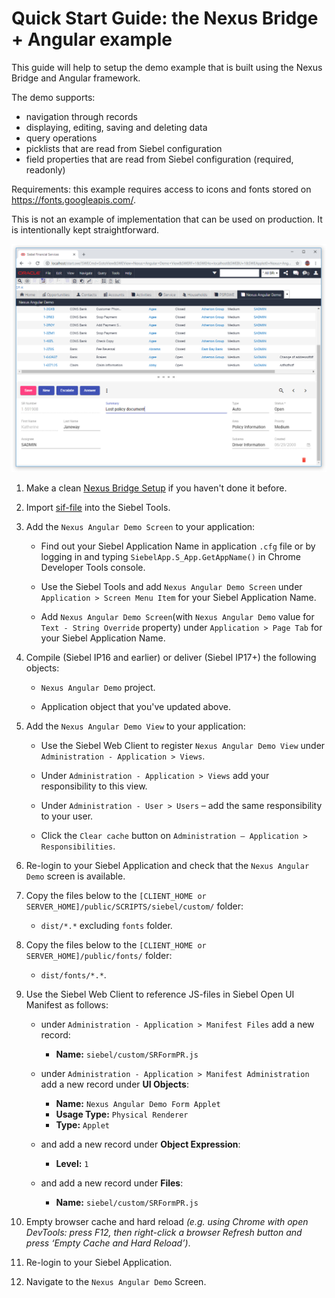 # Quick Start Guide: the Nexus Bridge + Angular example

This guide will help to setup the demo example that is built using the Nexus Bridge and Angular framework.

The demo supports:

* navigation through records
* displaying, editing, saving and deleting data
* query operations
* picklists that are read from Siebel configuration
* field properties that are read from Siebel configuration (required, readonly)

Requirements: this example requires access to icons and fonts stored on https://fonts.googleapis.com/.

This is not an example of implementation that can be used on production. It is intentionally kept straightforward.

![result](images/form-demo.png)

1. Make a clean [Nexus Bridge Setup](/../../wiki/Setup-Nexus-Bridge) if you haven't done it before.

1. Import [sif-file](https://raw.githubusercontent.com/ideaportriga/nexus-bridge/master/examples/ANGULAR%20Examples/SR%20Form%20Applet/siebel/sif/Nexus%20Angular%20Demo.sif) into the Siebel Tools.

1. Add the `Nexus Angular Demo Screen` to your application:

      * Find out your Siebel Application Name in application `.cfg` file or by logging in and typing `SiebelApp.S_App.GetAppName()` in Chrome Developer Tools console.
      
      * Use the Siebel Tools and add `Nexus Angular Demo Screen` under `Application > Screen Menu Item` for your Siebel Application Name.
      
      * Add `Nexus Angular Demo Screen`(with `Nexus Angular Demo` value for `Text - String Override` property) under `Application > Page Tab` for your Siebel Application Name.

1. Compile (Siebel IP16 and earlier) or deliver (Siebel IP17+) the following objects:

    * `Nexus Angular Demo` project.
    
    * Application object that you've updated above.

1. Add the `Nexus Angular Demo View` to your application:

      * Use the Siebel Web Client to register `Nexus Angular Demo View` under `Administration - Application > Views`.
      
      * Under `Administration - Application > Views` add your responsibility to this view.
      
      * Under `Administration - User > Users` – add the same responsibility to your user.
      
      * Click the `Clear cache` button on `Administration – Application > Responsibilities`.

1. Re-login to your Siebel Application and check that the `Nexus Angular Demo` screen is available.

1. Copy the files below to the `[CLIENT_HOME or SERVER_HOME]/public/SCRIPTS/siebel/custom/` folder:

    * `dist/*.*` excluding `fonts` folder.

1. Copy the files below to the `[CLIENT_HOME or SERVER_HOME]/public/fonts/` folder:
    * `dist/fonts/*.*`.

1. Use the Siebel Web Client to reference JS-files in Siebel Open UI Manifest as follows:
	  * under `Administration - Application > Manifest Files` add a new record: 
    
        * **Name:** `siebel/custom/SRFormPR.js`
        
	  * under `Administration - Application > Manifest Administration` add a new record under **UI Objects**: 
    
        * **Name:** `Nexus Angular Demo Form Applet`
        * **Usage Type:** `Physical Renderer`
        * **Type:** `Applet`
        
	  * and add a new record under **Object Expression**: 
    
        * **Level:** `1`
        
	  * and add a new record under **Files**: 
    
        * **Name:** `siebel/custom/SRFormPR.js`

1. Empty browser cache and hard reload *(e.g. using Chrome with open DevTools: press F12, then right-click a browser Refresh button and press ‘Empty Cache and Hard Reload’)*.

1. Re-login to your Siebel Application.

1. Navigate to the `Nexus Angular Demo` Screen.
